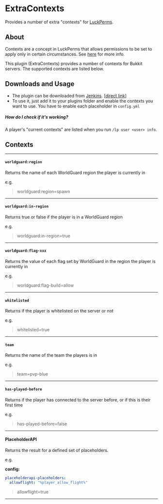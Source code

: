# ExtraContexts
Provides a number of extra "contexts" for [LuckPerms](https://github.com/lucko/LuckPerms).


## About
Contexts are a concept in LuckPerms that allows permissions to be set to apply only in certain circumstances. See [here](https://github.com/lucko/LuckPerms/wiki/Context) for more info.

This plugin (ExtraContexts) provides a number of contexts for Bukkit servers. The supported contexts are listed below.


## Downloads and Usage

* The plugin can be downloaded from [Jenkins](https://ci.lucko.me/job/ExtraContexts/). [[direct link](https://ci.lucko.me/job/ExtraContexts/lastSuccessfulBuild/artifact/target/ExtraContexts.jar)]
* To use it, just add it to your plugins folder and enable the contexts you want to use. You have to enable each placeholder in `config.yml`

##### How do I check if it's working?
A player's "current contexts" are listed when you run `/lp user <user> info`.


## Contexts
___
#### `worldguard:region`
Returns the name of each WorldGuard region the player is currently in

e.g.

> worldguard:region=spawn

___
#### `worldguard:in-region`
Returns true or false if the player is in a WorldGuard region

e.g.

> worldguard:in-region=true

___
#### `worldguard:flag-xxx`
Returns the value of each flag set by WorldGuard in the region the player is currently in

e.g.

> worldguard:flag-build=allow

___
#### `whitelisted`
Returns if the player is whitelisted on the server or not

e.g.

> whitelisted=true

___
#### `team`
Returns the name of the team the players is in

e.g.

> team=pvp-blue

___
#### `has-played-before`
Returns if the player has connected to the server before, or if this is their first time

e.g.

> has-played-before=false

___
#### PlaceholderAPI
Returns the result for a defined set of placeholders.

e.g.

**config:**
```yml
placeholderapi-placeholders:
  allowflight: "%player_allow_flight%"
```

> allowflight=true

___